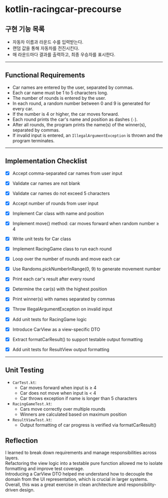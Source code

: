 # kotlin-racingcar-precourse
## 구현 기능 목록
- 자동차 이름과 라운드 수를 입력받는다.
- 랜덤 값을 통해 자동차를 전진시킨다.
- 매 라운드마다 결과를 출력하고, 최종 우승자를 표시한다.

---

## Functional Requirements

- Car names are entered by the user, separated by commas.
- Each car name must be 1 to 5 characters long.
- The number of rounds is entered by the user.
- In each round, a random number between 0 and 9 is generated for every car.
- If the number is 4 or higher, the car moves forward.
- Each round prints the car's name and position as dashes (`-`).
- After all rounds, the program prints the name(s) of the winner(s), separated by commas.
- If invalid input is entered, an `IllegalArgumentException` is thrown and the program terminates.

---

## Implementation Checklist

- [x] Accept comma-separated car names from user input
- [x] Validate car names are not blank
- [x] Validate car names do not exceed 5 characters
- [x] Accept number of rounds from user input
- [x] Implement Car class with name and position
- [x] Implement move() method: car moves forward when random number ≥ 4
- [x] Write unit tests for Car class
- [x] Implement RacingGame class to run each round
- [x] Loop over the number of rounds and move each car
- [x] Use Randoms.pickNumberInRange(0, 9) to generate movement number
- [x] Print each car's result after every round
- [x] Determine the car(s) with the highest position
- [x] Print winner(s) with names separated by commas
- [x] Throw IllegalArgumentException on invalid input
- [x] Add unit tests for RacingGame logic
- [x] Introduce CarView as a view-specific DTO
- [x] Extract formatCarResult() to support testable output formatting
- [x] Add unit tests for ResultView output formatting



---

## Unit Testing

- `CarTest.kt`:
  - Car moves forward when input is ≥ 4
  - Car does not move when input is < 4
  - Car throws exception if name is longer than 5 characters
- `RacingGameTest.kt`:
  - Cars move correctly over multiple rounds
  - Winners are calculated based on maximum position
- `ResultViewTest.kt`:
  - Output formatting of car progress is verified via formatCarResult()

## Reflection
I learned to break down requirements and manage responsibilities across layers.  
Refactoring the view logic into a testable pure function allowed me to isolate formatting and improve test coverage.  
Introducing a CarView DTO helped me understand how to decouple the domain from the UI representation, which is crucial in larger systems.  
Overall, this was a great exercise in clean architecture and responsibility-driven design.
